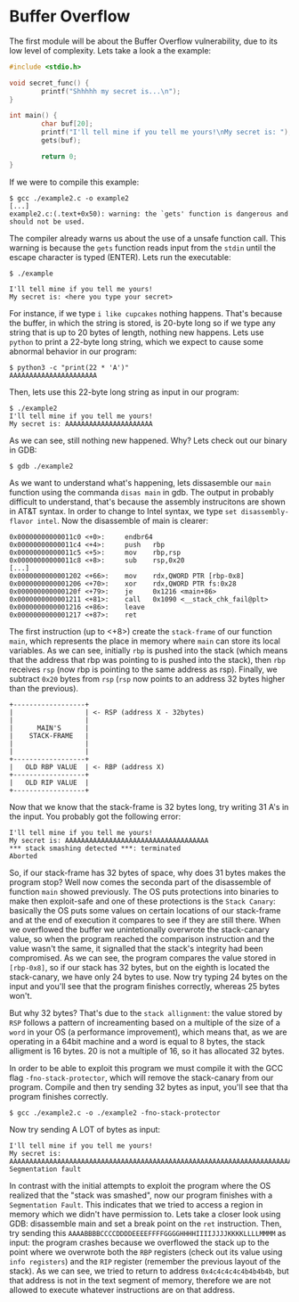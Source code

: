 # Buffer Overflow
The first module will be about the Buffer Overflow vulnerability, due to its low level of complexity. Lets take a look a the example:

```C
#include <stdio.h>

void secret_func() {
        printf("Shhhhh my secret is...\n");
}

int main() {
        char buf[20];
        printf("I'll tell mine if you tell me yours!\nMy secret is: ");
        gets(buf);

        return 0;
}
```

If we were to compile this example:

```
$ gcc ./example2.c -o example2
[...]
example2.c:(.text+0x50): warning: the `gets' function is dangerous and should not be used.
```

The compiler already warns us about the use of a unsafe function call. This warning is because the `gets` function reads input from the `stdin` until the escape character is typed (ENTER). Lets run the executable:

```
$ ./example

I'll tell mine if you tell me yours!
My secret is: <here you type your secret>
```

For instance, if we type `i like cupcakes` nothing happens. That's because the buffer, in which the string is stored, is 20-byte long so if we type any string that is up to 20 bytes of length, nothing new happens. Lets use `python` to print a 22-byte long string, which we expect to cause some abnormal behavior in our program:

```
$ python3 -c "print(22 * 'A')"
AAAAAAAAAAAAAAAAAAAAAA
```
Then, lets use this 22-byte long string as input in our program:

```
$ ./example2
I'll tell mine if you tell me yours!
My secret is: AAAAAAAAAAAAAAAAAAAAAA
```

As we can see, still nothing new happened. Why? Lets check out our binary in GDB:

```
$ gdb ./example2
```

As we want to understand what's happening, lets dissasemble our `main` function using the commanda `disas main` in gdb. The output in probably difficult to understand, that's because the assembly instrucitons are shown in AT&T syntax. In order to change to Intel syntax, we type `set disassembly-flavor intel`. Now the disassemble of main is clearer:

```
0x00000000000011c0 <+0>:     endbr64
0x00000000000011c4 <+4>:     push   rbp
0x00000000000011c5 <+5>:     mov    rbp,rsp
0x00000000000011c8 <+8>:     sub    rsp,0x20
[...]
0x0000000000001202 <+66>:    mov    rdx,QWORD PTR [rbp-0x8]
0x0000000000001206 <+70>:    xor    rdx,QWORD PTR fs:0x28
0x000000000000120f <+79>:    je     0x1216 <main+86>
0x0000000000001211 <+81>:    call   0x1090 <__stack_chk_fail@plt>
0x0000000000001216 <+86>:    leave
0x0000000000001217 <+87>:    ret
```
The first instruction (up to <+8>) create the `stack-frame` of our function `main`, which represents the place in memory where `main` can store its local variables. As we can see, initially `rbp` is pushed into the stack (which means that the address that rbp was pointing to is pushed into the stack), then `rbp` receives `rsp` (now rbp is pointing to the same address as rsp). Finally, we subtract `0x20` bytes from `rsp` (`rsp` now points to an address 32 bytes higher than the previous).

```
+------------------+
|                  | <- RSP (address X - 32bytes)
|                  |
|      MAIN'S      |
|    STACK-FRAME   |
|                  |
|                  | 
+------------------+
|   OLD RBP VALUE  | <- RBP (address X)
+------------------+
|   OLD RIP VALUE  |
+------------------+
```

Now that we know that the stack-frame is 32 bytes long, try writing 31 A's in the input. You probably got the following error:

```
I'll tell mine if you tell me yours!
My secret is: AAAAAAAAAAAAAAAAAAAAAAAAAAAAAAAAAAAA
*** stack smashing detected ***: terminated
Aborted
```

So, if our stack-frame has 32 bytes of space, why does 31 bytes makes the program stop? Well now comes the seconda part of the disassemble of function `main` showed previously. The OS puts protections into binaries to make then exploit-safe and one of these protections is the `Stack Canary`: basically the OS puts some values on certain locations of our stack-frame and at the end of execution it compares to see if they are still there. When we overflowed the buffer we unintetionally overwrote the stack-canary value, so when the program reached the comparison instruction and the value wasn't the same, it signalled that the stack's integrity had been compromised. As we can see, the program compares the value stored in `[rbp-0x8]`, so if our stack has 32 bytes, but on the eighth is located the stack-canary, we have only 24 bytes to use. Now try typing 24 bytes on the input and you'll see that the program finishes correctly, whereas 25 bytes won't.

But why 32 bytes? That's due to the `stack allignment`: the value stored by `RSP` follows a pattern of increamenting based on a multiple of the size of a `word` in your OS (a performance improvement), which means that, as we are operating in a 64bit machine and a word is equal to 8 bytes, the stack alligment is 16 bytes. 20 is not a multiple of 16, so it has allocated 32 bytes.

In order to be able to exploit this program we must compile it with the GCC flag `-fno-stack-protector`, which will remove the stack-canary from our program. Compile and then try sending 32 bytes as input, you'll see that tha program finishes correctly.

```
$ gcc ./example2.c -o ./example2 -fno-stack-protector
```

Now try sending A LOT of bytes as input:

```
I'll tell mine if you tell me yours!
My secret is: AAAAAAAAAAAAAAAAAAAAAAAAAAAAAAAAAAAAAAAAAAAAAAAAAAAAAAAAAAAAAAAAAAAAAAAAAAAAAAAAAAAAAAAAAAAAAAAAAAAAAAA
Segmentation fault
```

In contrast with the initial attempts to exploit the program where the OS realized that the "stack was smashed", now our program finishes with a `Segmentation Fault`. This indicates that we tried to access a region in memory which we didn't have permission to. Lets take a closer look using GDB: disassemble main and set a break point on the `ret` instruction. Then, try sending this `AAAABBBBCCCCDDDDEEEEFFFFGGGGHHHHIIIIJJJJKKKKLLLLMMMM` as input: the program crashes because we overflowed the stack up to the point where we overwrote both the `RBP` registers (check out its value using `info registers`) and the `RIP` register (remember the previous layout of the stack). As we can see, we tried to return to address `0x4c4c4c4c4b4b4b4b`, but that address is not in the text segment of memory, therefore we are not allowed to execute whatever instructions are on that address.















